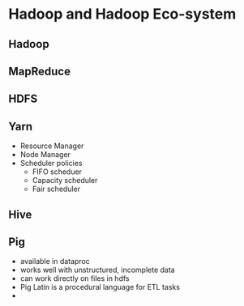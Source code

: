 # Hadoop and Hadoop Eco-system
## Hadoop
## MapReduce
## HDFS
## Yarn
- Resource Manager
- Node Manager
- Scheduler policies
  - FIFO scheduer
  - Capacity scheduler
  - Fair scheduler
## Hive
## Pig
- available in dataproc
- works well with unstructured, incomplete data
- can work directly on files in hdfs
- Pig Latin is a procedural language for ETL tasks
- 
